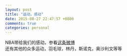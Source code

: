 ```yaml
---
layout: post
title: "运动，感动"
date: 2015-08-27 22:47:57 +0800
comments: true
categories: personal
---
```

NBA带给我们的感动，参看[这条微博](http://weibo.com/1742566624/Cpx4edoXw?type=comment#_rnd1440750564076)  
还有其他的众多运动，羽毛球，林丹，斯诺克，奥沙利文等等
